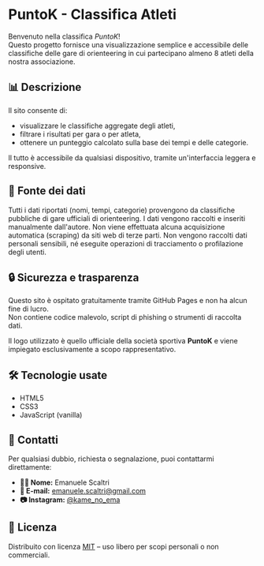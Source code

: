 # PuntoK - Classifica Atleti

Benvenuto nella classifica *PuntoK*!  
Questo progetto fornisce una visualizzazione semplice e accessibile delle classifiche delle gare di orienteering in cui partecipano almeno 8 atleti della nostra associazione.

## 📊 Descrizione

Il sito consente di:
- visualizzare le classifiche aggregate degli atleti,
- filtrare i risultati per gara o per atleta,
- ottenere un punteggio calcolato sulla base dei tempi e delle categorie.

Il tutto è accessibile da qualsiasi dispositivo, tramite un'interfaccia leggera e responsive.

## 📁 Fonte dei dati

Tutti i dati riportati (nomi, tempi, categorie) provengono da classifiche pubbliche di gare ufficiali di orienteering.
I dati vengono raccolti e inseriti manualmente dall'autore. Non viene effettuata alcuna acquisizione automatica (scraping) da siti web di terze parti.
Non vengono raccolti dati personali sensibili, né eseguite operazioni di tracciamento o profilazione degli utenti.

## 🔒 Sicurezza e trasparenza

Questo sito è ospitato gratuitamente tramite GitHub Pages e non ha alcun fine di lucro.  
Non contiene codice malevolo, script di phishing o strumenti di raccolta dati.

Il logo utilizzato è quello ufficiale della società sportiva **PuntoK** e viene impiegato esclusivamente a scopo rappresentativo.

## 🛠 Tecnologie usate

- HTML5
- CSS3
- JavaScript (vanilla)

## 👤 Contatti

Per qualsiasi dubbio, richiesta o segnalazione, puoi contattarmi direttamente:

- **👨‍💻 Nome:** Emanuele Scaltri  
- **📧 E-mail:** [emanuele.scaltri@gmail.com](mailto:emanuele.scaltri@gmail.com)  
- **📷 Instagram:** [@kame_no_ema](https://instagram.com/kame_no_ema)

## 📝 Licenza

Distribuito con licenza [MIT](LICENSE) – uso libero per scopi personali o non commerciali.
